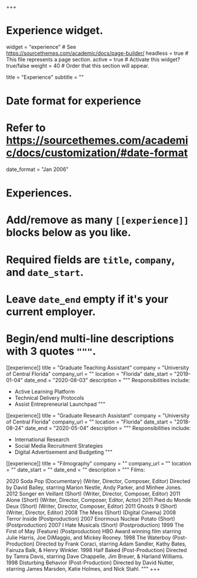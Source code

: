 +++
# Experience widget.
widget = "experience"  # See https://sourcethemes.com/academic/docs/page-builder/
headless = true  # This file represents a page section.
active = true  # Activate this widget? true/false
weight = 40  # Order that this section will appear.

title = "Experience"
subtitle = ""

# Date format for experience
#   Refer to https://sourcethemes.com/academic/docs/customization/#date-format
date_format = "Jan 2006"

# Experiences.
#   Add/remove as many `[[experience]]` blocks below as you like.
#   Required fields are `title`, `company`, and `date_start`.
#   Leave `date_end` empty if it's your current employer.
#   Begin/end multi-line descriptions with 3 quotes `"""`.
[[experience]]
  title = "Graduate Teaching Assistant"
  company = "University of Central Florida"
  company_url = ""
  location = "Florida"
  date_start = "2019-01-04"
  date_end = "2020-08-03"
  description = """
  Responsibilities include:
  
  * Active Learning Platform
  * Technical Delivery Protocols
  * Assist Entrepreneurial Launchpad 
  """

[[experience]]
  title = "Graduate Research Assistant"
  company = "University of Central Florida"
  company_url = ""
  location = "Florida"
  date_start = "2018-08-24"
  date_end = "2020-05-04"
  description = """
  Responsibilities include:
  
  * International Research
  * Social Media Recruitment Strategies
  * Digital Advertisement and Budgeting 
  """

  [[experience]]
  title = "Filmography"
  company = ""
  company_url = ""
  location = ""
  date_start = ""
  date_end = ""
  description = """
  Films:
  
2020		Soda Pop (Documentary) (Writer, Director, Composer, Editor)
          Directed by David Bailey, starring Marion Nestle, Andy Parker, and Minhee Jones. 
2012		Songer en Veillant (Short) (Writer, Director, Composer, Editor)
2011		Alone (Short) (Writer, Director, Composer, Editor, Actor)
2011		Pied du Monde Deux (Short) (Writer, Director, Composer, Editor)
2011		Ghosts 9 (Short) (Writer, Director, Editor)
2008		The Mess (Short) (Digital Cinema)
2008		Terror Inside (Postproduction)
2007		Enormous Nuclear Potato (Short) (Postproduction)
2007		I Hate Musicals (Short) (Postproduction)
1999		The First of May (Feature) (Postproduction) 
        HBO Award winning film starring Julie Harris, Joe DiMaggio, and Mickey Rooney.
1998		The Waterboy (Post-Production)
          Directed by Frank Coraci, starring Adam Sandler, Kathy Bates, Fairuza Balk, & Henry Winkler. 
1998		Half Baked (Post-Production)
        Directed by Tamra Davis, starring Dave Chappelle, Jim Breuer, & Harland Williams.
1998		Disturbing Behavior (Post-Production)
        Directed by David Nutter, starring James Marsden, Katie Holmes, and Nick Stahl. 
  """
+++
